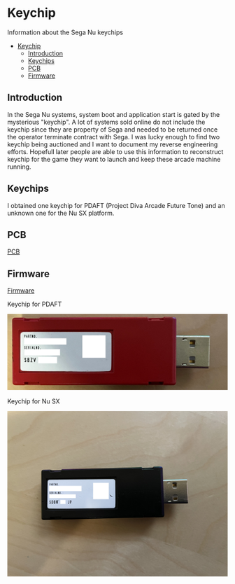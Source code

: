 # Keychip
Information about the Sega Nu keychips
- [Keychip](#keychip)
  - [Introduction](#introduction)
  - [Keychips](#keychips)
  - [PCB](#pcb)
  - [Firmware](#firmware)
## Introduction
In the Sega Nu systems, system boot and application start is gated by the mysterious "keychip". A lot of systems sold online do not include the keychip since they are property of Sega and needed to be returned once the operator terminate contract with Sega. I was lucky enough to find two keychip being auctioned and I want to document my reverse engineering efforts. Hopefull later people are able to use this information to reconstruct keychip for the game they want to launch and keep these arcade machine running.

## Keychips
I obtained one keychip for PDAFT (Project Diva Arcade Future Tone) and an unknown one for the Nu SX platform.

## PCB
[PCB](./pcb.md)

## Firmware
[Firmware](./firmware.md)

Keychip for PDAFT

![Keychip For Project Diva](../res/C2DEB781-2784-4DEB-BDEF-251B5DDEC5B7.jpeg)

Keychip for Nu SX

![Keychip For Project Diva](../res/nusx.jpeg)
